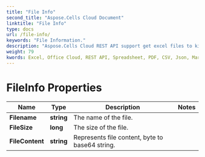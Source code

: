 ```yaml
---
title: "File Info"
second_title: "Aspose.Cells Cloud Document"
linktitle: "File Info"
type: docs
url: /file-info/
keywords: "File Information."
description: "Aspose.Cells Cloud REST API support get excel files to kinds of format files. SDK support kinds of development languages. They include Android, C#, Go, Java, NodeJS, Perl, PHP, Python, Ruby, and swift."
weight: 79
kwords: Excel, Office Cloud, REST API, Spreadsheet, PDF, CSV, Json, Markdown, Save Options
---
```


# FileInfo Properties

Name | Type | Description | Notes
------------ | ------------- | ------------- | -------------
**Filename** | **string** | The name of the file. |
**FileSize** | **long** | The size of the file. |
**FileContent** | **string** |Represents file content,  byte to base64 string.
